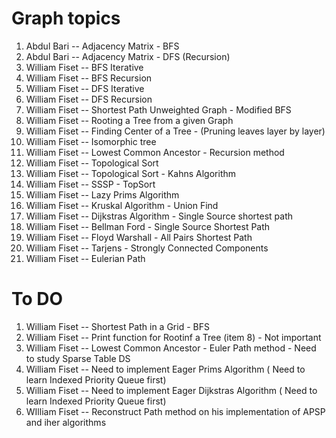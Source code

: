 # Graph topics 

 1. Abdul Bari       -- Adjacency Matrix - BFS
 2. Abdul Bari       -- Adjacency Matrix - DFS (Recursion)
 3. William Fiset    -- BFS Iterative
 4. William Fiset    -- BFS Recursion
 5. William Fiset    -- DFS Iterative
 6. William Fiset    -- DFS Recursion
 7. William Fiset    -- Shortest Path Unweighted Graph - Modified BFS
 8. William Fiset    -- Rooting a Tree from a given Graph 
 9. William Fiset    -- Finding Center of a Tree - (Pruning leaves layer by layer)
10. William Fiset    -- Isomorphic tree 
11. William Fiset    -- Lowest Common Ancestor - Recursion method
12. William Fiset    -- Topological Sort
13. William Fiset    -- Topological Sort - Kahns Algorithm
14. William Fiset    -- SSSP - TopSort
15. William Fiset    -- Lazy Prims Algorithm
16. William Fiset    -- Kruskal Algorithm - Union Find
17. William Fiset    -- Dijkstras Algorithm - Single Source shortest path
18. William Fiset    -- Bellman Ford - Single Source Shortest Path
19. William Fiset    -- Floyd Warshall - All Pairs Shortest Path
20. William Fiset    -- Tarjens - Strongly Connected Components
21. William Fiset    -- Eulerian Path


# To DO 

1. William Fiset    -- Shortest Path in a Grid - BFS
2. William Fiset    -- Print function for Rootinf a Tree (item 8) - Not important
3. William Fiset    -- Lowest Common Ancestor - Euler Path method - Need to study Sparse Table DS
4. William Fiset    -- Need to implement Eager Prims Algorithm ( Need to learn Indexed Priority Queue first)
5. William Fiset    -- Need to implement Eager Dijkstras Algorithm ( Need to learn Indexed Priority Queue first)
6. WIlliam Fiset    -- Reconstruct Path method on his implementation of APSP and iher algorithms